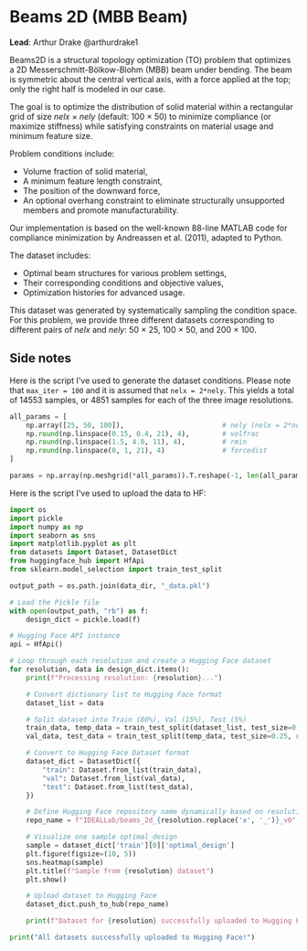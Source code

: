 # Beams 2D (MBB Beam)

**Lead**: Arthur Drake @arthurdrake1

Beams2D is a structural topology optimization (TO) problem that optimizes a 2D Messerschmitt-Bölkow-Blohm (MBB) beam under bending. The beam is symmetric about the central vertical axis, with a force applied at the top; only the right half is modeled in our case.

The goal is to optimize the distribution of solid material within a rectangular grid of size *nelx* × *nely* (default: 100 × 50) to minimize compliance (or maximize stiffness) while satisfying constraints on material usage and minimum feature size.

Problem conditions include:
- Volume fraction of solid material,
- A minimum feature length constraint,
- The position of the downward force,
- An optional overhang constraint to eliminate structurally unsupported members and promote manufacturability.

Our implementation is based on the well-known 88-line MATLAB code for compliance minimization by Andreassen et al. (2011), adapted to Python.

The dataset includes:
- Optimal beam structures for various problem settings,
- Their corresponding conditions and objective values,
- Optimization histories for advanced usage.

This dataset was generated by systematically sampling the condition space. For this problem, we provide three different datasets corresponding to different pairs of *nelx* and *nely*: 50 × 25, 100 × 50, and 200 × 100.

## Side notes

Here is the script I've used to generate the dataset conditions. Please note that `max_iter = 100` and it is assumed that `nelx = 2*nely`. This yields a total of 14553 samples, or 4851 samples for each of the three image resolutions.

```python
all_params = [
    np.array([25, 50, 100]),                        # nely (nelx = 2*nely)
    np.round(np.linspace(0.15, 0.4, 21), 4),        # volfrac
    np.round(np.linspace(1.5, 4.0, 11), 4),         # rmin
    np.round(np.linspace(0, 1, 21), 4)              # forcedist
]

params = np.array(np.meshgrid(*all_params)).T.reshape(-1, len(all_params))

```

Here is the script I've used to upload the data to HF:

```python
import os
import pickle
import numpy as np
import seaborn as sns
import matplotlib.pyplot as plt
from datasets import Dataset, DatasetDict
from huggingface_hub import HfApi
from sklearn.model_selection import train_test_split

output_path = os.path.join(data_dir, "_data.pkl")

# Load the Pickle file
with open(output_path, "rb") as f:
    design_dict = pickle.load(f)

# Hugging Face API instance
api = HfApi()

# Loop through each resolution and create a Hugging Face dataset
for resolution, data in design_dict.items():
    print(f"Processing resolution: {resolution}...")

    # Convert dictionary list to Hugging Face format
    dataset_list = data

    # Split dataset into Train (80%), Val (15%), Test (5%)
    train_data, temp_data = train_test_split(dataset_list, test_size=0.2, random_state=42)
    val_data, test_data = train_test_split(temp_data, test_size=0.25, random_state=42)  # 15% val, 5% test

    # Convert to Hugging Face Dataset format
    dataset_dict = DatasetDict({
        "train": Dataset.from_list(train_data),
        "val": Dataset.from_list(val_data),
        "test": Dataset.from_list(test_data),
    })

    # Define Hugging Face repository name dynamically based on resolution
    repo_name = f"IDEALLab/beams_2d_{resolution.replace('x', '_')}_v0"

    # Visualize one sample optimal_design
    sample = dataset_dict['train'][0]['optimal_design']
    plt.figure(figsize=(10, 5))
    sns.heatmap(sample)
    plt.title(f"Sample from {resolution} dataset")
    plt.show()

    # Upload dataset to Hugging Face
    dataset_dict.push_to_hub(repo_name)

    print(f"Dataset for {resolution} successfully uploaded to Hugging Face at {repo_name}!")

print("All datasets successfully uploaded to Hugging Face!")

```
